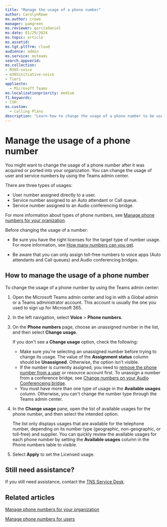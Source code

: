 ```yaml
---
title: "Manage the usage of a phone number"
author: CarolynRowe
ms.author: crowe
manager: pamgreen
ms.reviewer: garciadaniel
ms.date: 01/29/2024
ms.topic: article
ms.assetid: 
ms.tgt.pltfrm: cloud
audience: admin
ms.service: msteams
search.appverid: 
ms.collection: 
- M365-voice
- m365initiative-voice
- Tier1
appliesto:
  - Microsoft Teams
ms.localizationpriority: medium
f1.keywords:
- CSH
ms.custom:
  - Calling Plans
description: "Learn how to change the usage of a phone number to be used as either a service number or a user number."
---
```


# Manage the usage of a phone number

You might want to change the usage of a phone number after it was acquired or ported into your organization. You can change the usage of user and service numbers by using the Teams admin center.

There are three types of usages:

- User number assigned directly to a user.
- Service number assigned to an Auto attendant or Call queue.
- Service number assigned to an Audio conferencing bridge.

For more information about types of phone numbers, see [Manage phone numbers for your oranization](manage-phone-numbers-landing-page.md).

Before changing the usage of a number:

- Be sure you have the right licenses for the target type of number usage. For more information, see [How many numbers can you get](how-many-phone-numbers-can-you-get.md). 

- Be aware that you can only assign toll-free numbers to voice apps (Auto attendants and Call queues) and Audio conferencing bridges.

## How to manage the usage of a phone number

To change the usage of a phone number by using the Teams admin center:

1. Open the Microsoft Teams admin center and log in with a Global admin or a Teams administrator account. This account is usually the one you used to sign up for Microsoft 365.

2. In the left navigation, select **Voice** \> **Phone numbers**.

3. On the **Phone numbers** page, choose an unassigned number in the list, and then select **Change usage**.

   If you don't see a **Change usage** option, check the following:

   - Make sure you're selecting an unassigned number before trying to change its usage. The value of the **Assignment status** column should be **Unassigned.** Otherwise, the option isn't visible. 
   - If the number is currently assigned, you need to [remove the phone number from a user](/MicrosoftTeams/assign-change-or-remove-a-phone-number-for-a-user#remove-a-phone-number-from-a-user) or resource account first. To unassign a number from a conference bridge, see [Change numbers on your Audio Conferenceing bridge](change-the-phone-numbers-on-your-audio-conferencing-bridge.md#steps-when-you're-unassigning-a-service-phone-number-for-a-conferencing-bridge).
   - You must have more than one type of usage in the **Available usages** column. Otherwise, you can't change the number type through the Teams admin center.

4. In the **Change usage** pane, open the list of available usages for the phone number, and then select the intended option.

   The list only displays usages that are available for the telephone number, depending on its number type (geographic, non-geographic, or toll-free) and supplier. You can quickly review the available usages for each phone number by setting the **Available usages** column in the Phone numbers table to visible.

5. Select **Apply** to set the Licensed usage.

## Still need assistance?

If you still need assistance, contact the [TNS Service Desk](/MicrosoftTeams/manage-phone-numbers-for-your-organization/contact-tns-service-desk).

## Related articles

[Manage phone numbers for your organization](manage-phone-numbers-landing-page.md)

[Manage phone numbers for users](assign-change-or-remove-a-phone-number-for-a-user.md)


